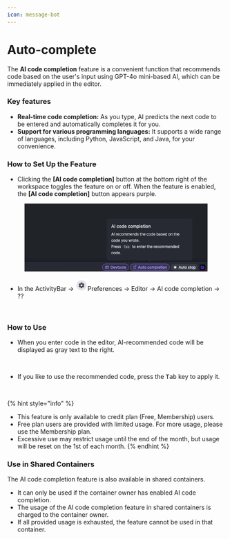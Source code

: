 ```yaml
---
icon: message-bot
---
```


# Auto-complete

The **AI code completion** feature is a convenient function that recommends code based on the user's input using GPT-4o mini-based AI, which can be immediately applied in the editor.

### Key features <a href="#key-features" id="key-features"></a>

* **Real-time code completion:** As you type, AI predicts the next code to be entered and automatically completes it for you.
* **Support for various programming languages:** It supports a wide range of languages, including Python, JavaScript, and Java, for your convenience.

### How to Set Up the Feature <a href="#how-to-set-up-the-feature" id="how-to-set-up-the-feature"></a>

* Clicking the **\[AI code completion]** button at the bottom right of the workspace toggles the feature on or off. When the feature is enabled, the **\[AI code completion]** button appears purple.

<figure><img src="../../.gitbook/assets/ai code completion.png" alt=""><figcaption></figcaption></figure>

* In the ActivityBar → ![](<../../.gitbook/assets/new_setting (5).png>)Preferences → Editor → AI code completion → ??

<figure><img src="https://help.goorm.io/~gitbook/image?url=https%3A%2F%2F2181851870-files.gitbook.io%2F%7E%2Ffiles%2Fv0%2Fb%2Fgitbook-x-prod.appspot.com%2Fo%2Fspaces%252F-Lq-Q9LciN1X9EABxGkt%252Fuploads%252FqUYwLarmmlaGovTVLji4%252Fimage.png%3Falt%3Dmedia%26token%3Dd8bff85f-860f-46ab-9171-b7ec6a1946e1&#x26;width=768&#x26;dpr=4&#x26;quality=100&#x26;sign=3bdcec68&#x26;sv=2" alt="" width="563"><figcaption></figcaption></figure>

### How to Use <a href="#how-to-use" id="how-to-use"></a>

* When you enter code in the editor, AI-recommended code will be displayed as gray text to the right.

<figure><img src="https://help.goorm.io/~gitbook/image?url=https%3A%2F%2F2181851870-files.gitbook.io%2F%7E%2Ffiles%2Fv0%2Fb%2Fgitbook-x-prod.appspot.com%2Fo%2Fspaces%252F-Lq-Q9LciN1X9EABxGkt%252Fuploads%252F1nfnpHU0B6jDUbJVlNH6%252Fimage.png%3Falt%3Dmedia%26token%3D3867d563-0d41-4d55-ae1f-77d66b97c131&#x26;width=768&#x26;dpr=4&#x26;quality=100&#x26;sign=f89c19a0&#x26;sv=2" alt=""><figcaption></figcaption></figure>

* If you like to use the recommended code, press the <kbd>Tab</kbd> key to apply it.

<figure><img src="https://help.goorm.io/~gitbook/image?url=https%3A%2F%2F2181851870-files.gitbook.io%2F%7E%2Ffiles%2Fv0%2Fb%2Fgitbook-x-prod.appspot.com%2Fo%2Fspaces%252F-Lq-Q9LciN1X9EABxGkt%252Fuploads%252FFypAv8hZiblXTqh0XKuA%252Fimage.png%3Falt%3Dmedia%26token%3D87d51787-6fab-4a26-8e7b-96f017482fb2&#x26;width=768&#x26;dpr=4&#x26;quality=100&#x26;sign=e479f59c&#x26;sv=2" alt=""><figcaption></figcaption></figure>

{% hint style="info" %}
* This feature is only available to credit plan (Free, Membership) users.
* Free plan users are provided with limited usage. For more usage, please use the Membership plan.
* Excessive use may restrict usage until the end of the month, but usage will be reset on the 1st of each month.
{% endhint %}

### Use in Shared Containers <a href="#use-in-shared-containers" id="use-in-shared-containers"></a>

The AI code completion feature is also available in shared containers.

* It can only be used if the container owner has enabled AI code completion.
* The usage of the AI code completion feature in shared containers is charged to the container owner.
* If all provided usage is exhausted, the feature cannot be used in that container.
